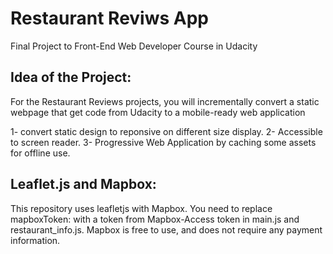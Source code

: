  # Restaurant Reviws App
 
Final Project to Front-End Web Developer Course in Udacity 

 ## Idea of the Project:
For the Restaurant Reviews projects, you will incrementally convert a static webpage that get code from Udacity to a mobile-ready web application

1- convert static design to reponsive on different size display. 
2- Accessible to screen reader.
3- Progressive Web Application by caching some assets for offline use.

## Leaflet.js and Mapbox:
This repository uses leafletjs with Mapbox. You need to replace mapboxToken: with a token from Mapbox-Access token in main.js and restaurant_info.js. Mapbox is free to use, and does not require any payment information. 
